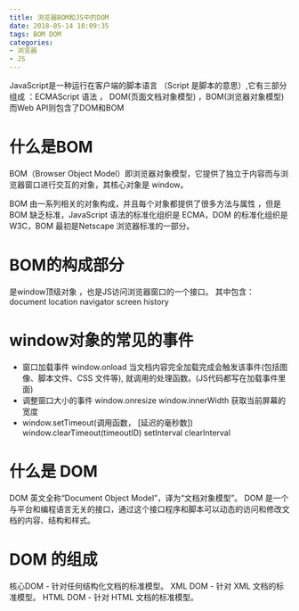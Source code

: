 ```yaml
---
title: 浏览器BOM和JS中的DOM
date: 2018-05-14 10:09:35
tags: BOM DOM
categories: 
- 浏览器 
- JS
---
```


JavaScript是一种运行在客户端的脚本语言 （Script 是脚本的意思）,它有三部分组成 ：ECMAScript 语法 ， DOM(页面文档对象模型) ，BOM(浏览器对象模型)而Web API则包含了DOM和BOM

# 什么是BOM
BOM（Browser Object Model）即浏览器对象模型，它提供了独立于内容而与浏览器窗口进行交互的对象，其核心对象是 window。

BOM 由一系列相关的对象构成，并且每个对象都提供了很多方法与属性 ，但是BOM 缺乏标准，JavaScript 语法的标准化组织是 ECMA，DOM 的标准化组织是 W3C，BOM 最初是Netscape 浏览器标准的一部分。

# BOM的构成部分
是window顶级对象 ，也是JS访问浏览器窗口的一个接口。
其中包含： document location navigator screen history

# window对象的常见的事件
* 窗口加载事件 window.onload 当文档内容完全加载完成会触发该事件(包括图像、脚本文件、CSS 文件等), 就调用的处理函数。(JS代码都写在加载事件里面)
* 调整窗口大小的事件 window.onresize window.innerWidth 获取当前屏幕的宽度
* window.setTimeout(调用函数， [延迟的毫秒数]) window.clearTimeout(timeoutID) setInterval clearInterval

# 什么是 DOM
DOM 英文全称“Document Object Model”，译为“文档对象模型”。
DOM 是一个与平台和编程语言无关的接口，通过这个接口程序和脚本可以动态的访问和修改文档的内容、结构和样式。

# DOM 的组成
核心DOM - 针对任何结构化文档的标准模型。
XML DOM - 针对 XML 文档的标准模型。
HTML DOM - 针对 HTML 文档的标准模型。
